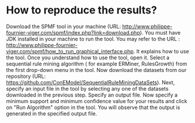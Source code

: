 # How to reproduce the results?
Download the SPMF tool in your machine (URL: http://www.philippe-fournier-viger.com/spmf/index.php?link=download.php).
You must have JDK installed in your machine to run the tool.
You may refer to the URL : http://www.philippe-fournier-viger.com/spmf/how_to_run_graphical_interface.php. It explains how to use the tool.
Once you understand how to use the tool, open it. Select a sequential rule mining algorithm ( for example ERMiner, RulesGrowth) from the first drop-down menu in the tool.
Now download the datasets from our repository (URL: https://github.com/ConEModel/SequentialRuleMiningDataSets).
Next, specify an input file in the tool by selecting any one of the datasets downloaded in the previous step.
Specify an output file.
Now specify a minimum support and minimum confidence value for your results and click on "Run Algorithm" option in the tool.
You will observe that the output is generated in the specified output file.

